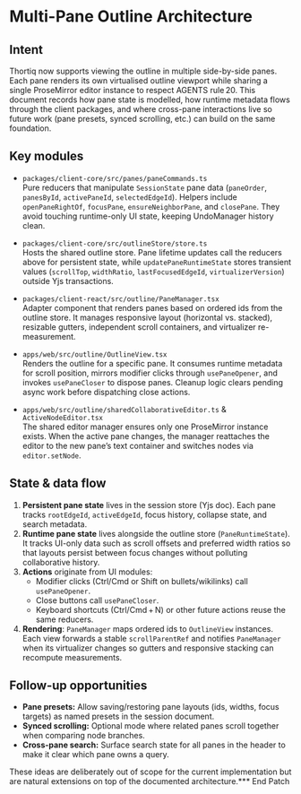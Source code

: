 # Multi-Pane Outline Architecture

## Intent
Thortiq now supports viewing the outline in multiple side-by-side panes. Each pane renders its own virtualised outline viewport while sharing a single ProseMirror editor instance to respect AGENTS rule 20. This document records how pane state is modelled, how runtime metadata flows through the client packages, and where cross-pane interactions live so future work (pane presets, synced scrolling, etc.) can build on the same foundation.

## Key modules
- `packages/client-core/src/panes/paneCommands.ts`  
  Pure reducers that manipulate `SessionState` pane data (`paneOrder`, `panesById`, `activePaneId`, `selectedEdgeId`). Helpers include `openPaneRightOf`, `focusPane`, `ensureNeighborPane`, and `closePane`. They avoid touching runtime-only UI state, keeping UndoManager history clean.

- `packages/client-core/src/outlineStore/store.ts`  
  Hosts the shared outline store. Pane lifetime updates call the reducers above for persistent state, while `updatePaneRuntimeState` stores transient values (`scrollTop`, `widthRatio`, `lastFocusedEdgeId`, `virtualizerVersion`) outside Yjs transactions.

- `packages/client-react/src/outline/PaneManager.tsx`  
  Adapter component that renders panes based on ordered ids from the outline store. It manages responsive layout (horizontal vs. stacked), resizable gutters, independent scroll containers, and virtualizer re-measurement.

- `apps/web/src/outline/OutlineView.tsx`  
  Renders the outline for a specific pane. It consumes runtime metadata for scroll position, mirrors modifier clicks through `usePaneOpener`, and invokes `usePaneCloser` to dispose panes. Cleanup logic clears pending async work before dispatching close actions.

- `apps/web/src/outline/sharedCollaborativeEditor.ts` & `ActiveNodeEditor.tsx`  
  The shared editor manager ensures only one ProseMirror instance exists. When the active pane changes, the manager reattaches the editor to the new pane’s text container and switches nodes via `editor.setNode`.

## State & data flow
1. **Persistent pane state** lives in the session store (Yjs doc). Each pane tracks `rootEdgeId`, `activeEdgeId`, focus history, collapse state, and search metadata.
2. **Runtime pane state** lives alongside the outline store (`PaneRuntimeState`). It tracks UI-only data such as scroll offsets and preferred width ratios so that layouts persist between focus changes without polluting collaborative history.
3. **Actions** originate from UI modules:
   - Modifier clicks (Ctrl/Cmd or Shift on bullets/wikilinks) call `usePaneOpener`.
   - Close buttons call `usePaneCloser`.
   - Keyboard shortcuts (Ctrl/Cmd + N) or other future actions reuse the same reducers.
4. **Rendering**: `PaneManager` maps ordered ids to `OutlineView` instances. Each view forwards a stable `scrollParentRef` and notifies `PaneManager` when its virtualizer changes so gutters and responsive stacking can recompute measurements.

## Follow-up opportunities
- **Pane presets:** Allow saving/restoring pane layouts (ids, widths, focus targets) as named presets in the session document.
- **Synced scrolling:** Optional mode where related panes scroll together when comparing node branches.
- **Cross-pane search:** Surface search state for all panes in the header to make it clear which pane owns a query.

These ideas are deliberately out of scope for the current implementation but are natural extensions on top of the documented architecture.*** End Patch
